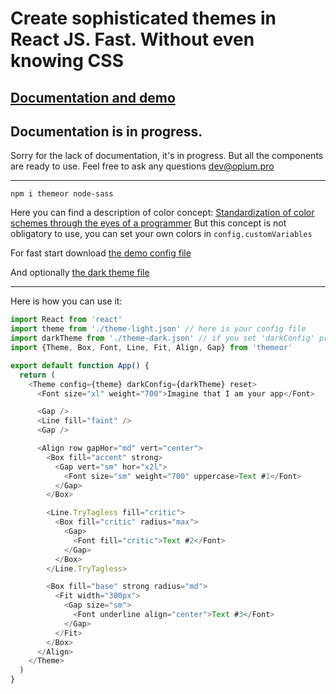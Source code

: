 # Create sophisticated themes in React JS. Fast. Without even knowing CSS

## [Documentation and demo](http://themeor.opium.pro/)

## Documentation is in progress.
Sorry for the lack of documentation, it's in progress.
But all the components are ready to use.
Feel free to ask any questions [dev@opium.pro](mailto:dev@opium.pro)

---

`npm i themeor node-sass`

Here you can find a description of color concept: [Standardization of color schemes through the eyes of a programmer](https://medium.com/@opium.pro/standardisation-of-color-schemes-through-the-eyes-of-a-programmer-53cc25148470) But this concept is not obligatory to use, you can set your own colors in `config.customVariables`

For fast start download [the demo config file](https://github.com/opium-pro/themeor/blob/master/src/docs/theme/theme-light.json)

And optionally [the dark theme file](https://github.com/opium-pro/themeor/blob/master/src/docs/theme/theme-dark.json)

---

Here is how you can use it:

```javascript
import React from 'react'
import theme from './theme-light.json' // here is your config file
import darkTheme from './theme-dark.json' // if you set 'darkConfig' prop, dark theme on user's computer will be detected automatically
import {Theme, Box, Font, Line, Fit, Align, Gap} from 'themeor'

export default function App() {
  return (
    <Theme config={theme} darkConfig={darkTheme} reset>
      <Font size="xl" weight="700">Imagine that I am your app</Font>

      <Gap />
      <Line fill="faint" />
      <Gap />

      <Align row gapHor="md" vert="center">
        <Box fill="accent" strong>
          <Gap vert="sm" hor="x2l">
            <Font size="sm" weight="700" uppercase>Text #1</Font>
          </Gap>
        </Box>

        <Line.TryTagless fill="critic">
          <Box fill="critic" radius="max">
            <Gap>
              <Font fill="critic">Text #2</Font>
            </Gap>
          </Box>
        </Line.TryTagless>

        <Box fill="base" strong radius="md">
          <Fit width="300px">
            <Gap size="sm">
              <Font underline align="center">Text #3</Font>
            </Gap>
          </Fit>
        </Box>
      </Align>
    </Theme>
  )
}
```